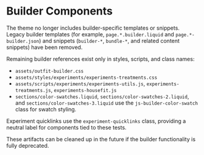 # Builder Components

The theme no longer includes builder-specific templates or snippets. Legacy builder templates (for example, `page.*.builder.liquid` and `page.*-builder.json`) and snippets (`builder-*`, `bundle-*`, and related content snippets) have been removed.

Remaining builder references exist only in styles, scripts, and class names:

- `assets/outfit-builder.css`
- `assets/styles/experiments/experiments-treatments.css`
- `assets/scripts/experiments/experiments-utils.js`, `experiments-treatments.js`, `experiments-housefit.js`
- `sections/color-swatches.liquid`, `sections/color-swatches-2.liquid`, and `sections/color-swatches-3.liquid` use the `js-builder-color-swatch` class for swatch styling.

Experiment quicklinks use the `experiment-quicklinks` class, providing a neutral label for components tied to these tests.

These artifacts can be cleaned up in the future if the builder functionality is fully deprecated.
